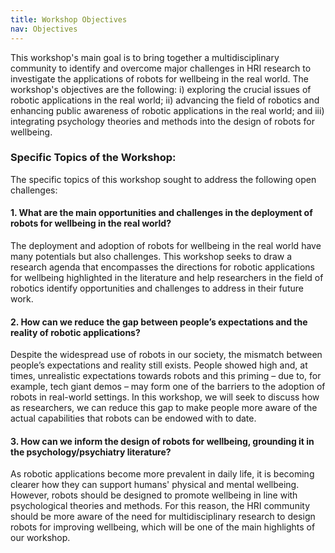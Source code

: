 ```yaml
---
title: Workshop Objectives
nav: Objectives
---
```



This workshop's main goal is to bring together a multidisciplinary community to identify and overcome major challenges in HRI research to investigate the applications of robots for wellbeing in the real world. The workshop's objectives are the following: i) exploring the crucial issues of robotic applications in the real world; ii) advancing the field of robotics and enhancing public awareness of robotic applications in the real world; and iii) integrating psychology theories and methods into the design of robots for wellbeing.

### Specific Topics of the Workshop:
The specific topics of this workshop sought to address the following open challenges:

#### 1. What are the main opportunities and challenges in the deployment of robots for wellbeing in the real world? 
The deployment and adoption of robots for wellbeing in the real world have many potentials but also challenges. This workshop seeks to draw a research agenda that encompasses the directions for robotic applications for wellbeing highlighted in the literature and help researchers in the field of robotics identify opportunities and challenges to address in their future work.

#### 2. How can we reduce the gap between people’s expectations and the reality of robotic applications?
Despite the widespread use of robots in our society, the mismatch between people’s expectations and reality still exists. People showed high and, at times, unrealistic expectations towards robots and this priming – due to, for example, tech giant demos – may form one of the barriers to the adoption of robots in real-world settings. In this workshop, we will seek to discuss how as researchers, we can reduce this gap to make people more aware of the actual capabilities that robots can be endowed with to date.

#### 3. How can we inform the design of robots for wellbeing, grounding it in the psychology/psychiatry literature?
As robotic applications become more prevalent in daily life, it is becoming clearer how they can support humans' physical and mental wellbeing. However, robots should be designed to promote wellbeing in line with psychological theories and methods. For this reason, the HRI community should be more aware of the need for multidisciplinary research to design robots for improving wellbeing, which will be one of the main highlights of our workshop.


<!---
The main objective of this workshop is to bring together a multidisciplinary group of researchers to identify and address key challenges for studying socio-emotionally adaptive robots for wellbeing and its relevant aspect for socially assistive robots in the lab and in the field. The workshop aims at (1) including the advances in affective computing and machine learning into social robotics context; (2) investigating the crucial topic of wellbeing  in clinical and non-clinical contexts during a post-pandemic era; and (3) advancing the field of social robotics in a situated context focusing on open challenges.
{: style="text-align: justify"}

#### 1. Adaptive and Socio-emotional Robot Behaviors to Promote Wellbeing 
Despite their popularity in the machine learning community, adaptation and emotional  capabilities have not been explored largely in robotic applications. For robotic agents, learning adaptive and socio-emotional behaviors raises new challenges due to the critical issues of their embodiment and their social interaction with humans. 
This workshop seeks to draw a research agenda that encompasses the directions for machine learning methods highlighted in the literature and help researchers in the field of robotics to identify priorities and challenges to address in their future work.
{: style="text-align: justify"}

#### 2. The Role of Socially Assistive Robots for Wellbeing 
Within the HRI community, a promising venue to assist people with special needs during their everyday life tasks is Socially Assistive Robotics (SAR). SARs have been explored mainly for home assistance for the elderly and therapeutic interventions for children with autism.  Past works have also focused on using socially assistive robots for wellbeing. However, the understanding of their role in context is still in its infancy. With this open challenge in mind, this workshop will focus on better highlighting (i) which are the different roles a socially assistive robot can assume into specific context (e.g., in-home, therapeutic centers) to promote wellbeing (e.g., companion/peer, assistant, coach) and (ii) how the user perception of the robot changes across the different roles.  
{: style="text-align: justify"}

#### 3. Opportunities and Challenges of Designing Robots to Promote Wellbeing 
The robotic applications are spreading out into our everyday lives, leading to a greater understanding that robotic progress influences the human physical and social environments. Nowadays, the robotic field is pivoting towards the wellbeing and healthcare of the present and future generations. In this context, one of the main opportunities and challenges is the reflection on the design of robots for promoting wellbeing, which will be one of the important highlights of our workshop.
{: style="text-align: justify"}
-->